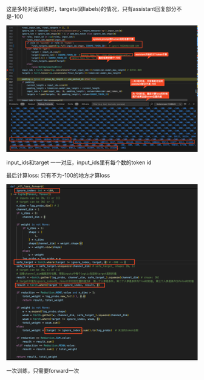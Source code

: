 这是多轮对话训练时，targets(即labels)的情况，只有assistant回复部分不是-100

![image-20250415200327458](./Interview/LLM/_imgs/multi_turn.png)



input_ids和target 一一对应，input_ids里有每个数的token id



最后计算loss: 只有不为-100的地方才算loss

![image-20250415201234110](./Interview/LLM/_imgs/multi_turn2.png)


一次训练，只需要forward一次


